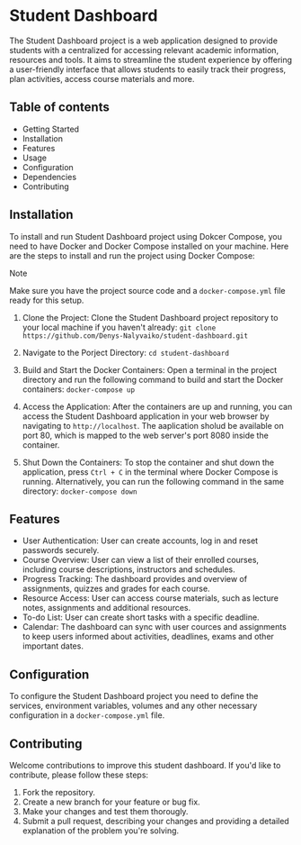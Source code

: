 # Student Dashboard

The Student Dashboard project is a web application designed to provide students with a centralized for accessing relevant academic information, resources and tools. It aims to streamline the student experience by offering a user-friendly interface that allows students to easily track their progress, plan activities, access course materials and more.

## Table of contents

- Getting Started
- Installation
- Features
- Usage
- Configuration
- Dependencies
- Contributing

## Installation

To install and run Student Dashboard project using Dokcer Compose, you need to have Docker and Docker Compose installed on your machine. Here are the steps to install and run the project using Docker Compose:

> [!NOTE]
> Make sure you have the project source code and a `docker-compose.yml` file ready for this setup.

1. Clone the Project:
   Clone the Student Dashboard project repository to your local machine if you haven't already:
   `git clone https://github.com/Denys-Nalyvaiko/student-dashboard.git`

2. Navigate to the Porject Directory:
   `cd student-dashboard`

3. Build and Start the Docker Containers:
   Open a terminal in the project directory and run the following command to build and start the Docker containers:
   `docker-compose up`

4. Access the Application:
   After the containers are up and running, you can access the Student Dashboard application in your web browser by navigating to `http://localhost`. The aaplication sholud be available on port 80, which is mapped to the web server's port 8080 inside the container.

5. Shut Down the Containers:
   To stop the container and shut down the application, press `Ctrl + C` in the terminal where Docker Compose is running. Alternatively, you can run the following command in the same directory:
   `docker-compose down`

## Features

- User Authentication: User can create accounts, log in and reset passwords securely.
- Course Overview: User can view a list of their enrolled courses, including course descriptions, instructors and schedules.
- Progress Tracking: The dashboard provides and overview of assignments, quizzes and grades for each course.
- Resource Access: User can access course materials, such as lecture notes, assignments and additional resources.
- To-do List: User can create short tasks with a specific deadline.
- Calendar: The dashboard can sync with user cources and assignments to keep users informed about activities, deadlines, exams and other important dates.

## Configuration

To configure the Student Dashboard project you need to define the services, environment variables, volumes and any other necessary configuration in a `docker-compose.yml` file.

## Contributing

Welcome contributions to improve this student dashboard. If you'd like to contribute, please follow these steps:

1. Fork the repository.
2. Create a new branch for your feature or bug fix.
3. Make your changes and test them thorougly.
4. Submit a pull request, describing your changes and providing a detailed explanation of the problem you're solving.
